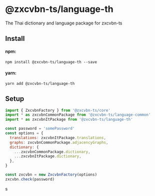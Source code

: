 # @zxcvbn-ts/language-th

The Thai dictionary and language package for zxcvbn-ts

## Install

#### npm:

`npm install @zxcvbn-ts/language-th --save`

#### yarn:

`yarn add @zxcvbn-ts/language-th`

## Setup

```js
import { ZxcvbnFactory } from '@zxcvbn-ts/core'
import * as zxcvbnCommonPackage from '@zxcvbn-ts/language-common'
import * as zxcvbnItPackage from '@zxcvbn-ts/language-th'

const password = 'somePassword'
const options = {
  translations: zxcvbnItPackage.translations,
  graphs: zxcvbnCommonPackage.adjacencyGraphs,
  dictionary: {
    ...zxcvbnCommonPackage.dictionary,
    ...zxcvbnItPackage.dictionary,
  },
}

const zxcvbn = new ZxcvbnFactory(options)
zxcvbn.check(password)
```
s